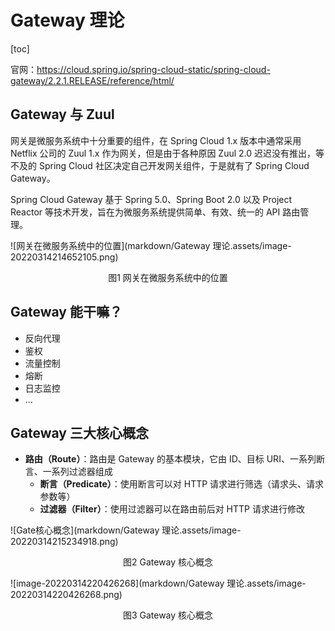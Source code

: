 # Gateway 理论

[toc]

官网：https://cloud.spring.io/spring-cloud-static/spring-cloud-gateway/2.2.1.RELEASE/reference/html/

## Gateway 与 Zuul

网关是微服务系统中十分重要的组件，在 Spring Cloud 1.x 版本中通常采用 Netflix 公司的 Zuul 1.x 作为网关，但是由于各种原因 Zuul 2.0 迟迟没有推出，等不及的 Spring Cloud 社区决定自己开发网关组件，于是就有了 Spring Cloud Gateway。

Spring Cloud Gateway 基于 Spring 5.0、Spring Boot 2.0 以及 Project Reactor 等技术开发，旨在为微服务系统提供简单、有效、统一的 API 路由管理。

![网关在微服务系统中的位置](markdown/Gateway 理论.assets/image-20220314214652105.png)

<center>图1 网关在微服务系统中的位置</center>



## Gateway 能干嘛？

-   反向代理
-   鉴权
-   流量控制
-   熔断
-   日志监控
-   …



## Gateway 三大核心概念

-   **路由（Route）**：路由是 Gateway 的基本模块，它由 ID、目标 URI、一系列断言、一系列过滤器组成
    -   **断言（Predicate）**：使用断言可以对 HTTP 请求进行筛选（请求头、请求参数等）
    -   **过滤器（Filter）**：使用过滤器可以在路由前后对 HTTP 请求进行修改

![Gate核心概念](markdown/Gateway 理论.assets/image-20220314215234918.png)

<center>图2 Gateway 核心概念</center>

![image-20220314220426268](markdown/Gateway 理论.assets/image-20220314220426268.png)

<center>图3 Gateway 核心概念</center>

